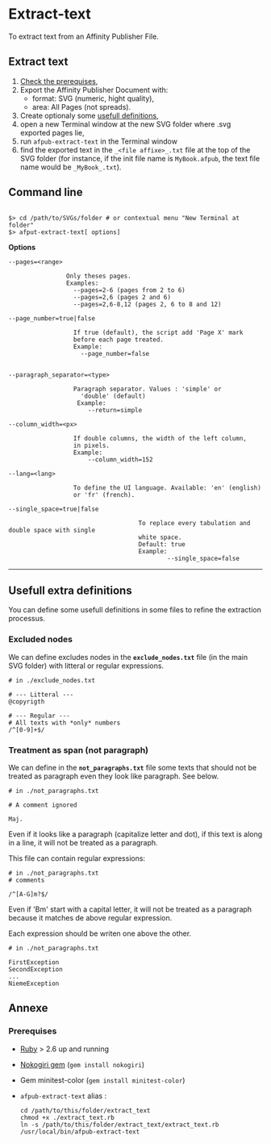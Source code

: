 # Extract-text

To extract text from an Affinity Publisher File.

## Extract text

1. [Check the prerequises](#prerequises),
2. Export the Affinity Publisher Document with:
    - format: SVG (numeric, hight quality), 
    - area: All Pages (not spreads).
3. Create optionaly some [usefull definitions](#usefull-definitions),
3. open a new Terminal window at the new SVG folder where .svg exported pages lie,
4. run `afpub-extract-text` in the Terminal window
5. find the exported text in the `_<file affixe>_.txt` file at the top of the SVG folder (for instance, if the init file name is `MyBook.afpub`, the text file name would be `_MyBook_.txt`).


## Command line

```

$> cd /path/to/SVGs/folder # or contextual menu "New Terminal at folder"
$> afput-extract-text[ options]

```

**Options**

```
--pages=<range>   
                
                Only theses pages.
                Examples:
                  --pages=2-6 (pages from 2 to 6)
                  --pages=2,6 (pages 2 and 6)
                  --pages=2,6-8,12 (pages 2, 6 to 8 and 12)

--page_number=true|false
                  
                  If true (default), the script add 'Page X' mark
                  before each page treated.
                  Example:
                    --page_number=false
                  

--paragraph_separator=<type>    
                  
                  Paragraph separator. Values : 'simple' or
                    'double' (default)
                   Example: 
                      --return=simple

--column_width=<px>
                  
                  If double columns, the width of the left column,
                  in pixels.
                  Example: 
                      --column_width=152

--lang=<lang>   

                  To define the UI language. Available: 'en' (english)
                  or 'fr' (french).
                  
--single_space=true|false

									To replace every tabulation and double space with single 
									white space. 
									Default: true
									Example:
											--single_space=false
```
---

<a name="usefull-definitions"></a>

## Usefull extra definitions

You can define some usefull definitions in some files to refine the extraction processus.

### Excluded nodes

We can define excludes nodes in the **`exclude_nodes.txt`** file (in the main SVG folder) with litteral or regular expressions.

~~~
# in ./exclude_nodes.txt

# --- Litteral ---
@copyrigth

# --- Regular ---
# All texts with *only* numbers
/^[0-9]+$/
~~~



### Treatment as span (not paragraph)

We can define in the **`not_paragraphs.txt`** file some texts that should not be treated as paragraph even they look like paragraph. See below.

~~~
# in ./not_paragraphs.txt

# A comment ignored

Maj.
~~~

Even if it looks like a paragraph (capitalize letter and dot), if this text is along in a line, it will not be treated as a paragraph.


This file can contain regular expressions:

~~~
# in ./not_paragraphs.txt
# comments

/^[A-G]m?$/
~~~

Even if 'Bm' start with a capital letter, it will not be treated as a paragraph because it matches de above regular expression.

Each expression should be writen one above the other.

~~~
# in ./not_paragraphs.txt

FirstException
SecondException
...
NiemeException

~~~


## Annexe

<a name="prerequises"></a>

### Prerequises

* [Ruby](https://www.ruby-lang.org) > 2.6 up and running
* [Nokogiri gem](http://nokogiri.org) (`gem install nokogiri`)
* Gem minitest-color (`gem install minitest-color`)
* `afpub-extract-text` alias :

  ```
  cd /path/to/this/folder/extract_text
  chmod +x ./extract_text.rb
  ln -s /path/to/this/folder/extract_text/extract_text.rb /usr/local/bin/afpub-extract-text
  ```
